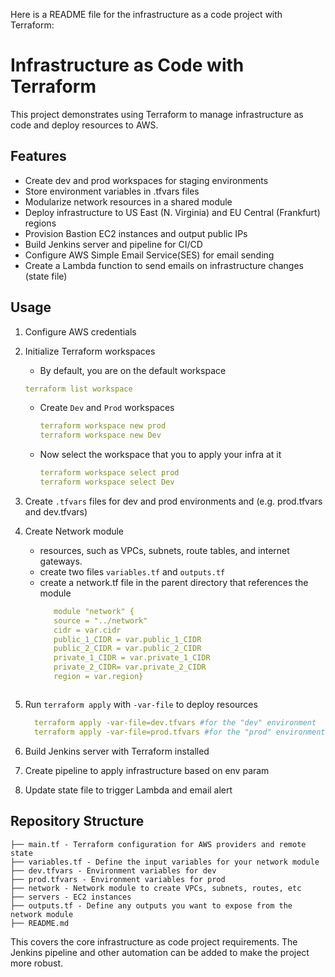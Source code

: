 Here is a README file for the infrastructure as a code project with Terraform:

# Infrastructure as Code with Terraform

This project demonstrates using Terraform to manage infrastructure as code and deploy resources to AWS.

## Features

- Create dev and prod workspaces for staging environments 
- Store environment variables in .tfvars files
- Modularize network resources in a shared module
- Deploy infrastructure to US East (N. Virginia) and EU Central (Frankfurt) regions
- Provision Bastion EC2 instances and output public IPs
- Build Jenkins server and pipeline for CI/CD
- Configure AWS Simple Email Service(SES) for email sending
- Create a Lambda function to send emails on infrastructure changes (state file)


## Usage

1. Configure AWS credentials 
2. Initialize Terraform workspaces
   - By default, you are on the default workspace
    ``` yaml
   terraform list workspace
     ```
    - Create `Dev` and `Prod` workspaces
      ```yaml
      terraform workspace new prod
      terraform workspace new Dev
      ```
   - Now select the workspace that you to apply your infra at it
     ```yaml
     terraform workspace select prod
     terraform workspace select Dev
     ```
3. Create `.tfvars` files for dev and prod environments and (e.g. prod.tfvars and dev.tfvars)
4. Create Network module 
   - resources, such as VPCs, subnets, route tables, and internet gateways.
   - create two files `variables.tf` and `outputs.tf`
   -  create a network.tf file in the parent directory that references the module
       ``` yaml
          module "network" {
          source = "../network"
          cidr = var.cidr
          public_1_CIDR = var.public_1_CIDR
          public_2_CIDR = var.public_2_CIDR
          private_1_CIDR = var.private_1_CIDR
          private_2_CIDR= var.private_2_CIDR
          region = var.region}
   ```

5. Run `terraform apply` with `-var-file` to deploy resources
   ```yaml
     terraform apply -var-file=dev.tfvars #for the "dev" environment
     terraform apply -var-file=prod.tfvars #for the "prod" environment
     ```
  
6. Build Jenkins server with Terraform installed 
12. Create pipeline to apply infrastructure based on env param
13. Update state file to trigger Lambda and email alert

## Repository Structure

    ├── main.tf - Terraform configuration for AWS providers and remote state
    ├── variables.tf - Define the input variables for your network module
    ├── dev.tfvars - Environment variables for dev
    ├── prod.tfvars - Environment variables for prod
    ├── network - Network module to create VPCs, subnets, routes, etc
    ├── servers - EC2 instances
    ├── outputs.tf - Define any outputs you want to expose from the network module
    ├── README.md

This covers the core infrastructure as code project requirements. The Jenkins pipeline and other automation can be added to make the project more robust.

